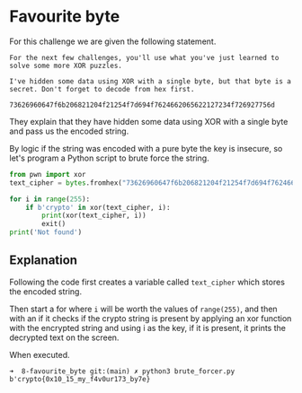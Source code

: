 # Favourite byte

For this challenge we are given the following statement.

```
For the next few challenges, you'll use what you've just learned to solve some more XOR puzzles.

I've hidden some data using XOR with a single byte, but that byte is a secret. Don't forget to decode from hex first.

73626960647f6b206821204f21254f7d694f7624662065622127234f726927756d
```

They explain that they have hidden some data using XOR with a single byte and pass us the encoded string.

By logic if the string was encoded with a pure byte the key is insecure, so let's program a Python script to brute force the string.

``` python
from pwn import xor
text_cipher = bytes.fromhex("73626960647f6b206821204f21254f7d694f7624662065622127234f726927756d")

for i in range(255):
    if b'crypto' in xor(text_cipher, i):
        print(xor(text_cipher, i))
        exit()
print('Not found')
```

## Explanation

Following the code first creates a variable called `text_cipher` which stores the encoded string.

Then start a for where `i` will be worth the values of `range(255)`, and then with an if it checks if the crypto string is present by applying an xor function with the encrypted string and using i as the key, if it is present, it prints the decrypted text on the screen.

When executed.

``` shell
➜  8-favourite_byte git:(main) ✗ python3 brute_forcer.py
b'crypto{0x10_15_my_f4v0ur173_by7e}
```
